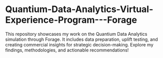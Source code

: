 # Quantium-Data-Analytics-Virtual-Experience-Program---Forage
This repository showcases my work on the Quantium Data Analytics simulation through Forage. It includes data preparation, uplift testing, and creating commercial insights for strategic decision-making. Explore my findings, methodologies, and actionable recommendations!
